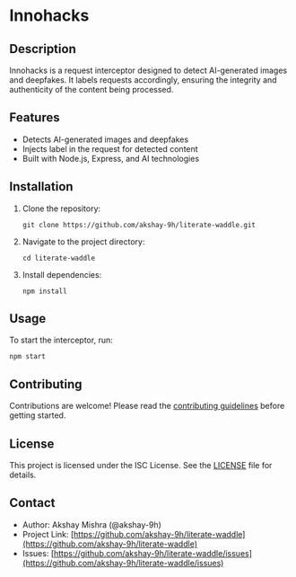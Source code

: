 # Innohacks

## Description

Innohacks is a request interceptor designed to detect AI-generated images and deepfakes. It labels requests accordingly,
ensuring the integrity and authenticity of the content being processed.

## Features

- Detects AI-generated images and deepfakes
- Injects label in the request for detected content
- Built with Node.js, Express, and AI technologies

## Installation

1. Clone the repository:

   ```
   git clone https://github.com/akshay-9h/literate-waddle.git

   ```

2. Navigate to the project directory:

   ```
   cd literate-waddle

   ```

3. Install dependencies:
   ```
   npm install
   ```

## Usage

To start the interceptor, run:

```
npm start
```

## Contributing

Contributions are welcome! Please read the [contributing guidelines](CONTRIBUTING.md) before getting started.

## License

This project is licensed under the ISC License. See the [LICENSE](LICENSE) file for details.

## Contact

- Author: Akshay Mishra (@akshay-9h)
- Project Link: [https://github.com/akshay-9h/literate-waddle](https://github.com/akshay-9h/literate-waddle)
- Issues: [https://github.com/akshay-9h/literate-waddle/issues](https://github.com/akshay-9h/literate-waddle/issues)
